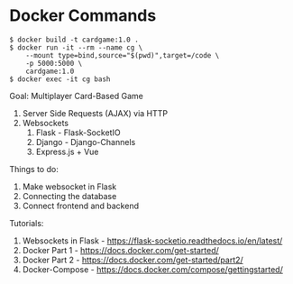 # Docker Commands

```console
$ docker build -t cardgame:1.0 .
$ docker run -it --rm --name cg \
    --mount type=bind,source="$(pwd)",target=/code \
    -p 5000:5000 \
    cardgame:1.0
$ docker exec -it cg bash 
```

Goal: Multiplayer Card-Based Game

1. Server Side Requests (AJAX) via HTTP
2. Websockets
    1. Flask - Flask-SocketIO
    2. Django - Django-Channels
    3. Express.js + Vue 

Things to do:
1. Make websocket in Flask
2. Connecting the database
3. Connect frontend and backend

Tutorials:
1. Websockets in Flask - https://flask-socketio.readthedocs.io/en/latest/
2. Docker Part 1 - https://docs.docker.com/get-started/
3. Docker Part 2 - https://docs.docker.com/get-started/part2/
4. Docker-Compose - https://docs.docker.com/compose/gettingstarted/
